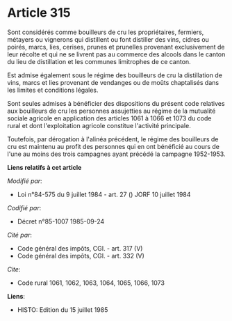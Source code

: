 # Article 315

Sont considérés comme bouilleurs de cru les propriétaires, fermiers, métayers ou vignerons qui distillent ou font distiller
des vins, cidres ou poirés, marcs, lies, cerises, prunes et prunelles provenant exclusivement de leur récolte et qui ne se
livrent pas au commerce des alcools dans le canton du lieu de distillation et les communes limitrophes de ce canton.

Est admise également sous le régime des bouilleurs de cru la distillation de vins, marcs et lies provenant de vendanges ou de
moûts chaptalisés dans les limites et conditions légales.

Sont seules admises à bénéficier des dispositions du présent code relatives aux bouilleurs de cru les personnes assujetties
au régime de la mutualité sociale agricole en application des articles 1061 à 1066 et 1073 du code rural et dont
l'exploitation agricole constitue l'activité principale.

Toutefois, par dérogation à l'alinéa précédent, le régime des bouilleurs de cru est maintenu au profit des personnes qui en
ont bénéficié au cours de l'une au moins des trois campagnes ayant précédé la campagne 1952-1953.

**Liens relatifs à cet article**

_Modifié par_:

  - Loi n°84-575 du 9 juillet 1984 - art. 27 () JORF 10 juillet 1984

_Codifié par_:

  - Décret n°85-1007 1985-09-24

_Cité par_:

  - Code général des impôts, CGI. - art. 317 (V)
  - Code général des impôts, CGI. - art. 332 (V)

_Cite_:

  - Code rural 1061, 1062, 1063, 1064, 1065, 1066, 1073

**Liens**:

  - HISTO: Edition du 15 juillet 1985
